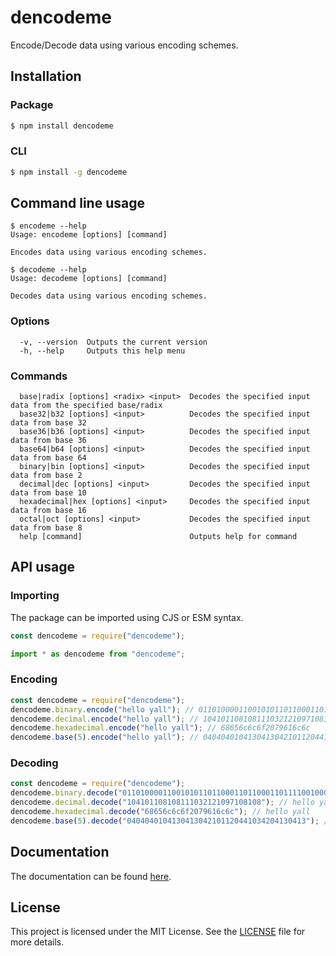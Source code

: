 # dencodeme
Encode/Decode data using various encoding schemes.

## Installation
### Package
```bash
$ npm install dencodeme
```
### CLI
```bash
$ npm install -g dencodeme
```

## Command line usage
```
$ encodeme --help
Usage: encodeme [options] [command]

Encodes data using various encoding schemes.
```
```
$ decodeme --help
Usage: decodeme [options] [command]

Decodes data using various encoding schemes.
```
### Options
```
  -v, --version  Outputs the current version
  -h, --help     Outputs this help menu
```
### Commands
```
  base|radix [options] <radix> <input>  Decodes the specified input data from the specified base/radix
  base32|b32 [options] <input>          Decodes the specified input data from base 32
  base36|b36 [options] <input>          Decodes the specified input data from base 36
  base64|b64 [options] <input>          Decodes the specified input data from base 64
  binary|bin [options] <input>          Decodes the specified input data from base 2
  decimal|dec [options] <input>         Decodes the specified input data from base 10
  hexadecimal|hex [options] <input>     Decodes the specified input data from base 16
  octal|oct [options] <input>           Decodes the specified input data from base 8
  help [command]                        Outputs help for command
```

## API usage
### Importing
The package can be imported using CJS or ESM syntax.
```javascript
const dencodeme = require("dencodeme");
```
```javascript
import * as dencodeme from "dencodeme";
```

### Encoding
```javascript
const dencodeme = require("dencodeme");
dencodeme.binary.encode("hello yall"); // 01101000011001010110110001101100011011110010000001111001011000010110110001101100
dencodeme.decimal.encode("hello yall"); // 104101108108111032121097108108
dencodeme.hexadecimal.encode("hello yall"); // 68656c6c6f2079616c6c
dencodeme.base(5).encode("hello yall"); // 0404040104130413042101120441034204130413
```

### Decoding
```javascript
const dencodeme = require("dencodeme");
dencodeme.binary.decode("01101000011001010110110001101100011011110010000001111001011000010110110001101100"); // hello yall
dencodeme.decimal.decode("104101108108111032121097108108"); // hello yall
dencodeme.hexadecimal.decode("68656c6c6f2079616c6c"); // hello yall
dencodeme.base(5).decode("0404040104130413042101120441034204130413"); // hello yall
```

## Documentation
The documentation can be found [here](https://crackabottle.js.org/dencodeme).

## License
This project is licensed under the MIT License. See the [LICENSE](LICENSE) file for more details.
